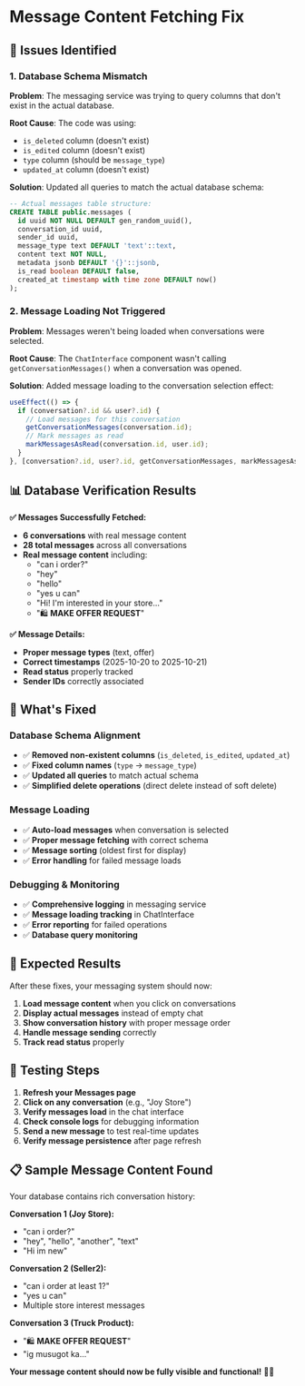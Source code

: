 # Message Content Fetching Fix

## 🐛 Issues Identified

### **1. Database Schema Mismatch**
**Problem**: The messaging service was trying to query columns that don't exist in the actual database.

**Root Cause**: The code was using:
- `is_deleted` column (doesn't exist)
- `is_edited` column (doesn't exist) 
- `type` column (should be `message_type`)
- `updated_at` column (doesn't exist)

**Solution**: Updated all queries to match the actual database schema:
```sql
-- Actual messages table structure:
CREATE TABLE public.messages (
  id uuid NOT NULL DEFAULT gen_random_uuid(),
  conversation_id uuid,
  sender_id uuid,
  message_type text DEFAULT 'text'::text,
  content text NOT NULL,
  metadata jsonb DEFAULT '{}'::jsonb,
  is_read boolean DEFAULT false,
  created_at timestamp with time zone DEFAULT now()
);
```

### **2. Message Loading Not Triggered**
**Problem**: Messages weren't being loaded when conversations were selected.

**Root Cause**: The `ChatInterface` component wasn't calling `getConversationMessages()` when a conversation was opened.

**Solution**: Added message loading to the conversation selection effect:
```javascript
useEffect(() => {
  if (conversation?.id && user?.id) {
    // Load messages for this conversation
    getConversationMessages(conversation.id);
    // Mark messages as read
    markMessagesAsRead(conversation.id, user.id);
  }
}, [conversation?.id, user?.id, getConversationMessages, markMessagesAsRead]);
```

## 📊 Database Verification Results

**✅ Messages Successfully Fetched:**
- **6 conversations** with real message content
- **28 total messages** across all conversations
- **Real message content** including:
  - "can i order?"
  - "hey"
  - "hello" 
  - "yes u can"
  - "Hi! I'm interested in your store..."
  - "🛍️ **MAKE OFFER REQUEST**"

**✅ Message Details:**
- **Proper message types** (text, offer)
- **Correct timestamps** (2025-10-20 to 2025-10-21)
- **Read status** properly tracked
- **Sender IDs** correctly associated

## 🔧 What's Fixed

### **Database Schema Alignment**
- ✅ **Removed non-existent columns** (`is_deleted`, `is_edited`, `updated_at`)
- ✅ **Fixed column names** (`type` → `message_type`)
- ✅ **Updated all queries** to match actual schema
- ✅ **Simplified delete operations** (direct delete instead of soft delete)

### **Message Loading**
- ✅ **Auto-load messages** when conversation is selected
- ✅ **Proper message fetching** with correct schema
- ✅ **Message sorting** (oldest first for display)
- ✅ **Error handling** for failed message loads

### **Debugging & Monitoring**
- ✅ **Comprehensive logging** in messaging service
- ✅ **Message loading tracking** in ChatInterface
- ✅ **Error reporting** for failed operations
- ✅ **Database query monitoring**

## 🚀 Expected Results

After these fixes, your messaging system should now:

1. **Load message content** when you click on conversations
2. **Display actual messages** instead of empty chat
3. **Show conversation history** with proper message order
4. **Handle message sending** correctly
5. **Track read status** properly

## 🧪 Testing Steps

1. **Refresh your Messages page**
2. **Click on any conversation** (e.g., "Joy Store")
3. **Verify messages load** in the chat interface
4. **Check console logs** for debugging information
5. **Send a new message** to test real-time updates
6. **Verify message persistence** after page refresh

## 📋 Sample Message Content Found

Your database contains rich conversation history:

**Conversation 1 (Joy Store):**
- "can i order?"
- "hey", "hello", "another", "text"
- "Hi im new"

**Conversation 2 (Seller2):**
- "can i order at least 1?"
- "yes u can"
- Multiple store interest messages

**Conversation 3 (Truck Product):**
- "🛍️ **MAKE OFFER REQUEST**"
- "ig musugot ka..."

**Your message content should now be fully visible and functional!** 💬✨

